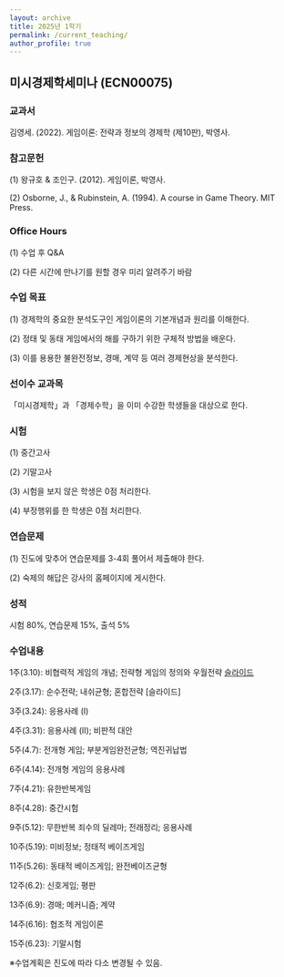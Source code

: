 ```yaml
---
layout: archive
title: 2025년 1학기
permalink: /current_teaching/
author_profile: true
---
```



## 미시경제학세미나 (ECN00075)


### 교과서

김영세. (2022). 게임이론: 전략과 정보의 경제학 (제10판), 박영사.


### 참고문헌

(1) 왕규호 & 조인구. (2012). 게임이론, 박영사.

(2) Osborne, J., & Rubinstein, A. (1994). A course in Game Theory. MIT Press.


### Office Hours

(1) 수업 후 Q&A

(2) 다른 시간에 만나기를 원할 경우 미리 알려주기 바람 



### 수업 목표

(1) 경제학의 중요한 분석도구인 게임이론의 기본개념과 원리를 이해한다. 

(2) 정태 및 동태 게임에서의 해를 구하기 위한 구체적 방법을 배운다. 

(3) 이를 용용한 불완전정보, 경매, 계약 등 여러 경제현상을 분석한다.



### 선이수 교과목

「미시경제학」과 「경제수학」을 이미 수강한 학생들을 대상으로 한다.



### 시험

(1) 중간고사

(2) 기말고사 

(3) 시험을 보지 않은 학생은 0점 처리한다. 

(4) 부정행위를 한 학생은 0점 처리한다. 



### 연습문제

(1) 진도에 맞추어 연습문제를 3-4회 풀어서 제출해야 한다.  

(2) 숙제의 해답은 강사의 홈페이지에 게시한다. 



### 성적

시험 80%, 연습문제 15%, 출석 5%



### 수업내용

1주(3.10): 비협력적 게임의 개념; 전략형 게임의 정의와 우월전략 [슬라이드](https://github.com/jungmoh/jungmoh.github.io/blob/master/_teaching/Slide01_note.pdf?raw=true)

2주(3.17): 순수전략; 내쉬균형; 혼합전략 [슬라이드]

3주(3.24): 응용사례 (I)

4주(3.31): 응용사례 (II); 비판적 대안

5주(4.7): 전개형 게임; 부분게임완전균형; 역진귀납법

6주(4.14): 전개형 게임의 응용사례

7주(4.21): 유한반복게임

8주(4.28): 중간시험

9주(5.12): 무한반복 죄수의 딜레마; 전래정리; 응용사례 

10주(5.19): 미비정보; 정태적 베이즈게임

11주(5.26): 동태적 베이즈게임; 완전베이즈균형

12주(6.2): 신호게임; 평판

13주(6.9): 경매; 메커니즘; 계약

14주(6.16): 협조적 게임이론

15주(6.23): 기말시험

※수업계획은 진도에 따라 다소 변경될 수 있음.




